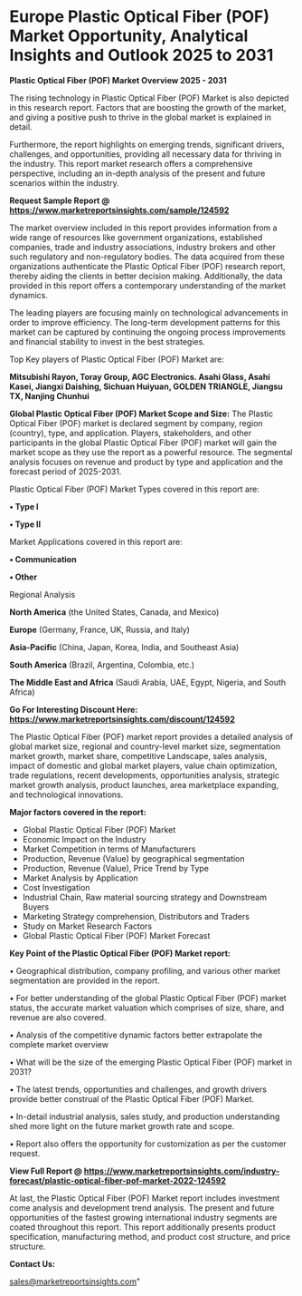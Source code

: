 # Europe Plastic Optical Fiber (POF) Market Opportunity, Analytical Insights and Outlook 2025 to 2031

<Strong> Plastic Optical Fiber (POF) Market Overview 2025 - 2031</strong>

The rising technology in Plastic Optical Fiber (POF) Market is also depicted in this research report. Factors that are boosting the growth of the market, and giving a positive push to thrive in the global market is explained in detail.

Furthermore, the report highlights on emerging trends, significant drivers, challenges, and opportunities, providing all necessary data for thriving in the industry. This report market research offers a comprehensive perspective, including an in-depth analysis of the present and future scenarios within the industry.

<strong>Request Sample Report @ <a href=https://www.marketreportsinsights.com/sample/124592>https://www.marketreportsinsights.com/sample/124592</a></strong>

The market overview included in this report provides information from a wide range of resources like government organizations, established companies, trade and industry associations, industry brokers and other such regulatory and non-regulatory bodies. The data acquired from these organizations authenticate the Plastic Optical Fiber (POF) research report, thereby aiding the clients in better decision making. Additionally, the data provided in this report offers a contemporary understanding of the market dynamics.

The leading players are focusing mainly on technological advancements in order to improve efficiency. The long-term development patterns for this market can be captured by continuing the ongoing process improvements and financial stability to invest in the best strategies.

Top Key players of Plastic Optical Fiber (POF) Market are:

<strong>Mitsubishi Rayon, Toray Group, AGC Electronics. Asahi Glass, Asahi Kasei, Jiangxi Daishing, Sichuan Huiyuan, GOLDEN TRIANGLE, Jiangsu TX, Nanjing Chunhui</strong>

<strong><b>Global Plastic Optical Fiber (POF) Market Scope and Size:</b></strong>
The Plastic Optical Fiber (POF) market is declared segment by company, region (country), type, and application. Players, stakeholders, and other participants in the global Plastic Optical Fiber (POF) market will gain the market scope as they use the report as a powerful resource. The segmental analysis focuses on revenue and product by type and application and the forecast period of 2025-2031.

Plastic Optical Fiber (POF) Market Types covered in this report are:

<strong>• Type I

• Type II</strong>

Market Applications covered in this report are:

<strong>• Communication

• Other</strong> 

Regional Analysis

<strong>North America</strong> (the United States, Canada, and Mexico)

<strong>Europe</strong> (Germany, France, UK, Russia, and Italy)

<strong>Asia-Pacific</strong> (China, Japan, Korea, India, and Southeast Asia)

<strong>South America</strong> (Brazil, Argentina, Colombia, etc.)

<strong>The Middle East and Africa</strong> (Saudi Arabia, UAE, Egypt, Nigeria, and South Africa)

<strong>Go For Interesting Discount Here: <a href=https://www.marketreportsinsights.com/discount/124592>https://www.marketreportsinsights.com/discount/124592</a></strong>

The Plastic Optical Fiber (POF) market report provides a detailed analysis of global market size, regional and country-level market size, segmentation market growth, market share, competitive Landscape, sales analysis, impact of domestic and global market players, value chain optimization, trade regulations, recent developments, opportunities analysis, strategic market growth analysis, product launches, area marketplace expanding, and technological innovations.

<strong><b>Major factors covered in the report:</b></strong>
<ul>
  <li>Global Plastic Optical Fiber (POF) Market </li>
  <li>Economic Impact on the Industry</li>
  <li>Market Competition in terms of Manufacturers</li>
  <li>Production, Revenue (Value) by geographical segmentation</li>
  <li>Production, Revenue (Value), Price Trend by Type</li>
  <li>Market Analysis by Application</li>
  <li>Cost Investigation</li>
  <li>Industrial Chain, Raw material sourcing strategy and Downstream Buyers</li>
  <li>Marketing Strategy comprehension, Distributors and Traders</li>
  <li>Study on Market Research Factors</li>
  <li>Global Plastic Optical Fiber (POF) Market Forecast</li>
</ul>

<strong><b>Key Point of the Plastic Optical Fiber (POF) Market report:</b></strong>

• Geographical distribution, company profiling, and various other market segmentation are provided in the report.

• For better understanding of the global Plastic Optical Fiber (POF) market status, the accurate market valuation which comprises of size, share, and revenue are also covered.

• Analysis of the competitive dynamic factors better extrapolate the complete market overview

• What will be the size of the emerging Plastic Optical Fiber (POF) market in 2031?

• The latest trends, opportunities and challenges, and growth drivers provide better construal of the Plastic Optical Fiber (POF) Market.

• In-detail industrial analysis, sales study, and production understanding shed more light on the future market growth rate and scope.

• Report also offers the opportunity for customization as per the customer request.

<strong><b>View Full Report @ <a href=https://www.marketreportsinsights.com/industry-forecast/plastic-optical-fiber-pof-market-2022-124592>https://www.marketreportsinsights.com/industry-forecast/plastic-optical-fiber-pof-market-2022-124592</a></b></strong>


At last, the Plastic Optical Fiber (POF) Market report includes investment come analysis and development trend analysis. The present and future opportunities of the fastest growing international industry segments are coated throughout this report. This report additionally presents product specification, manufacturing method, and product cost structure, and price structure.

<strong>Contact Us:</strong>

sales@marketreportsinsights.com"
